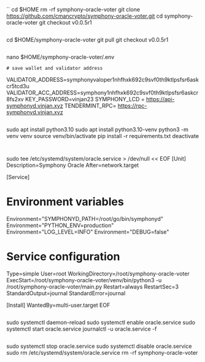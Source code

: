 ``
cd $HOME
rm -rf symphony-oracle-voter
git clone https://github.com/cmancrypto/symphony-oracle-voter.git
cd symphony-oracle-voter
git checkout v0.0.5r1
```
```
cd $HOME/symphony-oracle-voter
git pull 
git checkout v0.0.5r1
```
```
nano $HOME/symphony-oracle-voter/.env
```
# save wallet and validator address
```
VALIDATOR_ADDRESS=symphonyvaloper1nhfhxk692c9svf0th9ktlpsfsr6askcr5tcd3u
VALIDATOR_ACC_ADDRESS=symphony1nhfhxk692c9svf0th9ktlpsfsr6askcr8fs2xv
KEY_PASSWORD=vinjan23
SYMPHONY_LCD = https://api-symphonyd.vinjan.xyz
TENDERMINT_RPC= https://rpc-symphonyd.vinjan.xyz
```
```
sudo apt install python3.10
sudo apt install python3.10-venv
python3 -m venv venv
source venv/bin/activate
pip install -r requirements.txt
deactivate
```


```
sudo tee /etc/systemd/system/oracle.service > /dev/null << EOF
[Unit]
Description=Symphony Oracle
After=network.target

[Service]
# Environment variables
Environment="SYMPHONYD_PATH=/root/go/bin/symphonyd"
Environment="PYTHON_ENV=production"
Environment="LOG_LEVEL=INFO"
Environment="DEBUG=false"

# Service configuration
Type=simple
User=root
WorkingDirectory=/root/symphony-oracle-voter
ExecStart=/root/symphony-oracle-voter/venv/bin/python3 -u /root/symphony-oracle-voter/main.py
Restart=always
RestartSec=3
StandardOutput=journal
StandardError=journal

[Install]
WantedBy=multi-user.target
EOF
```
```
sudo systemctl daemon-reload
sudo systemctl enable oracle.service
sudo systemctl start oracle.service
journalctl -u oracle.service -f
```
```
sudo systemctl stop oracle.service
sudo systemctl disable oracle.service
sudo rm /etc/systemd/system/oracle.service
rm -rf symphony-oracle-voter
```

